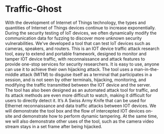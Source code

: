 # Traffic-Ghost
With the development of Internet of Things technology, the types and quantities of Internet of Things devices continue to increase exponentially. During the security testing of IoT devices, we often dynamically modify the communication data for fuzzing to discover more unknown security vulnerabilities. We've developed a tool that can test IoT devices such as cameras, speakers, and routers.
This is an IOT device traffic attack research tool, easy to extend and portable framework, designed to monitor and tamper IOT device traffic, with reconnaissance and attack features to provide one-stop services for security researchers. It is easy to use, anyone can use it to achieve their own hijacking attack.
The tool uses a man-in-the-middle attack (MITM) to disguise itself as a terminal that participates in a session, and is not seen by other terminals, hijacking, monitoring, and modifying the traffic transmitted between the IOT device and the server. The tool has also been designed as an automated attack tool for traffic, and its attack methods are even more difficult to watch, making it difficult for users to directly detect it. It’s A Swiss Army Knife that can be used for Ethernet reconnaissance and data traffic attacks between IOT devices.
We will demonstrate the tool box and the flow of intercepted IOT devices on-site and demonstrate how to perform dynamic tampering. At the same time, we will also demonstrate other uses of the tool, such as the camera video stream stays in a set frame after being hijacked.

